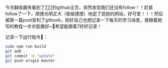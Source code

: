 今天翻收藏夹看到了[777](https://xiaoqizhang.com/)的github主页，突然发现我们还没有follow！！赶紧follow了一下，顺便光明正大（偷偷摸摸）地逛了逛她的网站，好可爱！！！然后被第一篇post安利了gitbook，刚好自己也想记录一下每天的学习进度，便跟着她写的教程一步步配置好~🥳希望能跟着7好好记录！

记录一下运行指令📝：

```bash
sudo npm run build
git add .
git commit -m "update"
git push origin master
```

